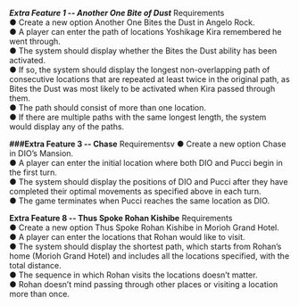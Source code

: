 ***Extra Feature 1 -- Another One Bite of Dust***
Requirements<br>
● Create a new option Another One Bites the Dust in Angelo Rock.<br>
● A player can enter the path of locations Yoshikage Kira remembered he went through.<br>
● The system should display whether the Bites the Dust ability has been activated.<br>
● If so, the system should display the longest non-overlapping path of consecutive locations that are repeated at least twice in the original path, as Bites the Dust was most likely to be activated when Kira passed through them.<br>
● The path should consist of more than one location.<br>
● If there are multiple paths with the same longest length, the system would display any of the paths. <br>

**###Extra Feature 3 -- Chase**
Requirementsv
● Create a new option Chase in DIO’s Mansion.<br>
● A player can enter the initial location where both DIO and Pucci begin in the first turn.<br>
● The system should display the positions of DIO and Pucci after they have completed their optimal movements as specified above in each turn.<br>
● The game terminates when Pucci reaches the same location as DIO.<br>

**Extra Feature 8 -- Thus Spoke Rohan Kishibe**
Requirements<br>
● Create a new option Thus Spoke Rohan Kishibe in Morioh Grand Hotel.<br>
● A player can enter the locations that Rohan would like to visit.<br>
● The system should display the shortest path, which starts from Rohan’s home (Morioh Grand Hotel) and includes all the locations specified, with the total distance.<br>
● The sequence in which Rohan visits the locations doesn’t matter.<br>
● Rohan doesn’t mind passing through other places or visiting a location more than once.<br>
